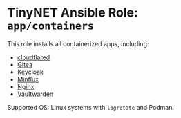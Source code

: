 # TinyNET Ansible Role: `app/containers`

This role installs all containerized apps, including:

- [cloudflared](https://github.com/cloudflare/cloudflared)
- [Gitea](https://gitea.io/)
- [Keycloak](https://www.keycloak.org/)
- [Minflux](https://miniflux.app/)
- [Nginx](https://nginx.org/)
- [Vaultwarden](https://github.com/dani-garcia/vaultwarden)

Supported OS: Linux systems with `logrotate` and Podman.
